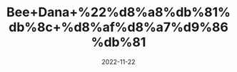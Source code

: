 ---
title: 'Bee+Dana+%22%d8%a8%db%81%db%8c+%d8%af%d8%a7%d9%86%db%81'
date: '2022-11-22' 
metatag: '' 
inventory: '0' 
draft: false 
# meta description 
shortDescripton: 'Quince+Seeds%22+Beedana+helps+in+the+retention+of+oxygen+in+the+blood+through+the+lungs+which+improves+the+stamina+of+the+body'
description: 'Seed+%d8%aa%d8%ae%d9%85++%d8%a8%db%8c%d8%ac'
longdescription: ''
tags: ''
brand: ''
subCategory: ''
unit: '10 gm-Pk'
sellCount: '0'
featured: True
# product Price
price: '60.0'
# Product Short Description
shortDescription: 'Quince+Seeds%22+Beedana+helps+in+the+retention+of+oxygen+in+the+blood+through+the+lungs+which+improves+the+stamina+of+the+body'
productID: '2A1E8C16-4E3B-ED11-996A-005056B3A416'
type: 'products'
category: 'Seed+%d8%aa%d8%ae%d9%85++%d8%a8%db%8c%d8%ac' 
thumnailproduct: 'https://eraconnect.blob.core.windows.net/product-images/aminsaddiquidawakhana/993fbf6d-42fe-4698-be98-423ff0a4e8f4.webp' 
images:
  - image: 'https://eraconnect.blob.core.windows.net/product-images/aminsaddiquidawakhana/993fbf6d-42fe-4698-be98-423ff0a4e8f4.webp'  
Variants:
---